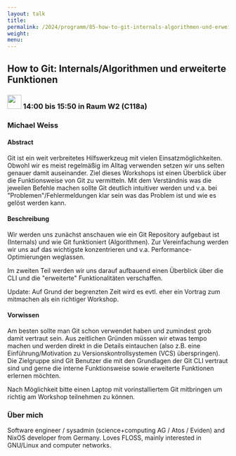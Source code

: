```yaml
---
layout: talk
title:
permalink: /2024/programm/85-how-to-git-internals-algorithmen-und-erweiterte-funktionen/
weight:
menu:
---
```

## How to Git: Internals/Algorithmen und erweiterte Funktionen

### <img height = "32" src="../../../images/workshop.svg"> 14:00 bis 15:50 in Raum W2 (C118a)

### Michael Weiss

#### Abstract

Git ist ein weit verbreitetes Hilfswerkzeug mit vielen Einsatzmöglichkeiten. Obwohl wir es meist regelmäßig im Alltag verwenden setzen wir uns selten genauer damit auseinander. Ziel dieses Workshops ist einen Überblick über die Funktionsweise von Git zu vermitteln. Mit dem Verständnis was die jeweilen Befehle machen sollte Git deutlich intuitiver werden und v.a. bei "Problemen"/Fehlermeldungen klar sein was das Problem ist und wie es gelöst werden kann.

#### Beschreibung

Wir werden uns zunächst anschauen wie ein Git Repository aufgebaut ist (Internals) und wie Git funktioniert (Algorithmen). Zur Vereinfachung werden wir uns auf das wichtigste konzentrieren und v.a. Performance-Optimierungen weglassen.

Im zweiten Teil werden wir uns darauf aufbauend einen Überblick über die CLI und die "erweiterte" Funktionalitäten verschaffen.

Update: Auf Grund der begrenzten Zeit wird es evtl. eher ein Vortrag zum mitmachen als ein richtiger Workshop.

#### Vorwissen

Am besten sollte man Git schon verwendet haben und zumindest grob damit vertraut sein. Aus zeitlichen Gründen müssen wir etwas tempo machen und werden direkt in die Details eintauchen (also z.B. eine Einführung/Motivation zu Versionskontrollsystemen (VCS) überspringen). Die Zielgruppe sind Git Benutzer die mit den Grundlagen der Git CLI vertraut sind und gerne die interne Funktionsweise sowie erweiterte Funktionen erlernen möchten.

Nach Möglichkeit bitte einen Laptop mit vorinstalliertem Git mitbringen um richtig am Workshop teilnehmen zu können.

### Über mich

Software engineer / sysadmin (science+computing AG / Atos / Eviden) and NixOS developer from Germany. Loves FLOSS, mainly interested in GNU/Linux and computer networks.

